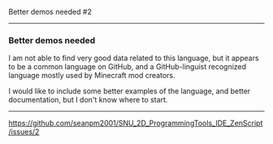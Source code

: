Better demos needed #2 

***

### Better demos needed

I am not able to find very good data related to this language, but it appears to be a common language on GitHub, and a GitHub-linguist recognized language mostly used by Minecraft mod creators.

I would like to include some better examples of the language, and better documentation, but I don't know where to start.

***

https://github.com/seanpm2001/SNU_2D_ProgrammingTools_IDE_ZenScript/issues/2


